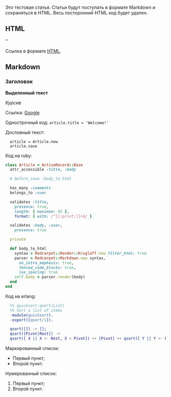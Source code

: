 Это тестовая статья. Статьи будут поступать в формате Markdown и сохраняться в HTML. Весь посторонний HTML код будет удален.

## HTML

'<script>
  $('body').replaceWith '<img src=bad_img.jpeg>'
</script>'

Ссылка в формате <a href='www.bad_site.com'>HTML</a>.

## Markdown

### Заголовок

**Выделенный текст**

_Курсив_

Ссылка: [Google](www.google.com)

Однострочный код: `article.title = 'Welcome!'`

Дословный текст:
```
  article = Article.new
  article.save
```

Код на ruby:
```ruby
class Article < ActiveRecord::Base
  attr_accessible :title, :body

  # before_save :body_to_html

  has_many :comments
  belongs_to :user

  validates :title,
    presence: true,
    length: { maximum: 42 },
    format: { with: /^[[:print:]]+$/ }

  validates :body, :user,
    presence: true

  private

  def body_to_html
    syntax = Redcarpet::Render::Krugloff.new filter_html: true
    parser = Redcarpet::Markdown.new syntax,
      no_intra_emphasis: true,
      fenced_code_blocks: true,
      lax_spacing: true
    self.body = parser.render(body)
  end
end
```

Код на erlang:
```erlang
  %% quicksort:qsort(List)
  %% Sort a list of items
  -module(quicksort).
  -export([qsort/1]).

  qsort([]) -> [];
  qsort([Pivot|Rest]) ->
  qsort([ X || X <- Rest, X < Pivot]) ++ [Pivot] ++ qsort([ Y || Y <- Rest, Y >= Pivot])
```
Маркированный список:

+ Первый пункт;
+ Второй пункт.

Нумерованный список:

1. Первый пункт;
2. Второй пункт.